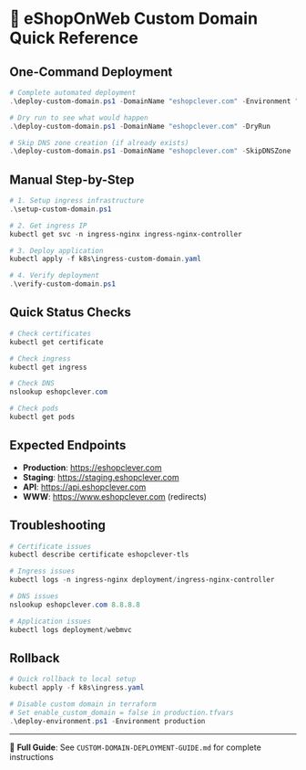 # 🚀 eShopOnWeb Custom Domain Quick Reference

## One-Command Deployment
```powershell
# Complete automated deployment
.\deploy-custom-domain.ps1 -DomainName "eshopclever.com" -Environment "production"

# Dry run to see what would happen
.\deploy-custom-domain.ps1 -DomainName "eshopclever.com" -DryRun

# Skip DNS zone creation (if already exists)
.\deploy-custom-domain.ps1 -DomainName "eshopclever.com" -SkipDNSZone
```

## Manual Step-by-Step
```powershell
# 1. Setup ingress infrastructure
.\setup-custom-domain.ps1

# 2. Get ingress IP
kubectl get svc -n ingress-nginx ingress-nginx-controller

# 3. Deploy application
kubectl apply -f k8s\ingress-custom-domain.yaml

# 4. Verify deployment
.\verify-custom-domain.ps1
```

## Quick Status Checks
```powershell
# Check certificates
kubectl get certificate

# Check ingress
kubectl get ingress

# Check DNS
nslookup eshopclever.com

# Check pods
kubectl get pods
```

## Expected Endpoints
- **Production**: https://eshopclever.com
- **Staging**: https://staging.eshopclever.com  
- **API**: https://api.eshopclever.com
- **WWW**: https://www.eshopclever.com (redirects)

## Troubleshooting
```powershell
# Certificate issues
kubectl describe certificate eshopclever-tls

# Ingress issues  
kubectl logs -n ingress-nginx deployment/ingress-nginx-controller

# DNS issues
nslookup eshopclever.com 8.8.8.8

# Application issues
kubectl logs deployment/webmvc
```

## Rollback
```powershell
# Quick rollback to local setup
kubectl apply -f k8s\ingress.yaml

# Disable custom domain in terraform
# Set enable_custom_domain = false in production.tfvars
.\deploy-environment.ps1 -Environment production
```

---
📖 **Full Guide**: See `CUSTOM-DOMAIN-DEPLOYMENT-GUIDE.md` for complete instructions
